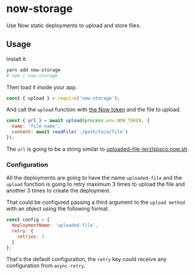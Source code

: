 # now-storage
Use Now static deployments to upload and store files.

## Usage
Install it:

```bash
yarn add now-storage
# npm i now-storage
```

Then load it inside your app.

```js
const { upload } = require('now-storage');
```

And call the `upload` function with [the Now token](https://zeit.co/account/tokens) and the file to upload.

```js
const { url } = await upload(process.env.NOW_TOKEN, {
  name: 'file-name',
  content: await readFile('./path/to/a/file')
});
```

The `url` is going to be a string similar to [uploaded-file-terzlspsco.now.sh](https://uploaded-file-terzlspsco.now.sh/).

### Configuration
All the deployments are going to have the name `uploaded-file` and the `upload` function is going to retry maximum 3 times to upload the file and another 3 times to create the deployment.

That could be configured passing a third argument to the `upload method` with an object using the following format.

```js
const config = {
  deploymentName: 'uploaded-file',
  retry: {
    retries: 3
  }
};
```

That's the default configuration, the `retry` key could receive any configuration from `async-retry`.

